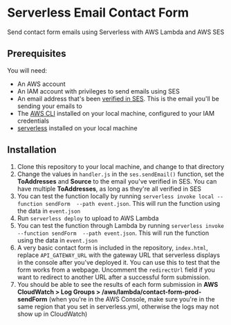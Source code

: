 # Serverless Email Contact Form
Send contact form emails using Serverless with AWS Lambda and AWS SES

## Prerequisites
You will need:

* An AWS account
* An IAM account with privileges to send emails using SES
* An email address that's been [verified in SES](http://docs.aws.amazon.com/ses/latest/DeveloperGuide/verify-email-addresses.html). This is the email you'll be sending your emails to
* The [AWS CLI](https://aws.amazon.com/cli/) installed on your local machine, configured to your IAM credentials
* [serverless](https://serverless.com/) installed on your local machine

## Installation
1. Clone this repository to your local machine, and change to that directory
2. Change the values in `handler.js` in the `ses.sendEmail()` function, set the **ToAddresses** and **Source** to the email you've verified in SES. You can have multiple **ToAddresses**, as long as they're all verified in SES
3. You can test the function locally by running `serverless invoke local --function sendForm  --path event.json`. This will run the function using the data in `event.json`
4. Run `serverless deploy` to upload to AWS Lambda
5. You can test the function through Lambda by running `serverless invoke --function sendForm  --path event.json`. This will run the function using the data in `event.json`
6. A very basic contact form is included in the repository, `index.html`, replace `API_GATEWAY_URL` with the gateway URL that serverless displays in the console after you've deployed it. You can use this to test that the form works from a webpage. Uncomment the `redirectUrl` field if you want to redirect to another URL after a successful form submission.
7. You should be able to see the results of each form submission in **AWS CloudWatch > Log Groups > /aws/lambda/contact-form-prod-sendForm** (when you're in the AWS Console, make sure you're in the same region that you set in serverless.yml, otherwise the logs may not show up in CloudWatch)
